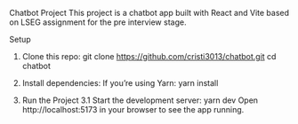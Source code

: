 Chatbot Project
This project is a chatbot app built with React and Vite based on LSEG assignment for the pre interview stage.

Setup
1. Clone this repo:
git clone https://github.com/cristi3013/chatbot.git
cd chatbot

2. Install dependencies: If you’re using Yarn:
yarn install

3. Run the Project
3.1 Start the development server:
yarn dev
Open http://localhost:5173 in your browser to see the app running.
